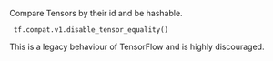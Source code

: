 Compare Tensors by their id and be hashable.

```
 tf.compat.v1.disable_tensor_equality()
```
This is a legacy behaviour of TensorFlow and is highly discouraged.
